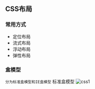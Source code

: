 CSS布局
---
 ### 常用方式
 * 定位布局
 * 流式布局
 * 浮动布局
 * 弹性布局
 
 ### 盒模型
 
 ```分为标准盒模型和IE盒模型```
 标准盒模型
 ![css1](https://github.com/cyanhong/web/tree/master/images/css-1.png)
      
 
 
 
